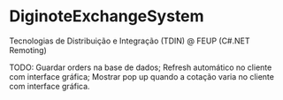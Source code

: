 # DiginoteExchangeSystem
Tecnologias de Distribuição e Integração (TDIN) @ FEUP (C#.NET Remoting)

TODO:
Guardar orders na base de dados;
Refresh automático no cliente com interface gráfica;
Mostrar pop up quando a cotação varia no cliente com interface gráfica.